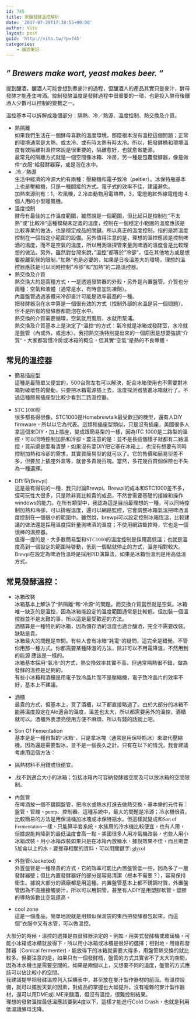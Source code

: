 ```yaml
---
id: 745
title: 家釀發酵溫控解析
date: '2017-07-29T17:38:55+00:00'
author: Vito
layout: post
guid: 'http://vito.tw/?p=745'
categories:
    - 釀酒筆記
---
```


## *” Brewers make wort, yeast makes beer. “*

提到釀酒，釀酒人可能會想到煮麥汁的過程，但釀酒人的產品其實只是麥汁，酵母發酵才能產生啤酒。控制發酵溫度是發酵過程中很重要的一環，也是投入酵母後釀酒人少數可以控制的變數之一。<span style="font-family: Calibri;">  
</span>

<span style="font-family: 'Microsoft JhengHei';">溫控基本可以拆解成幾個部分：隔熱、冷／熱源、溫度控制、熱交換<span style="font-family: Calibri;">及</span>介<span style="font-family: Calibri;">質。</span></span>

- <span style="font-family: 'Microsoft JhengHei';">熱隔離  
    </span>如果我們生活在一個酵母喜歡的溫度環境，那麼根本沒有溫控這個問題；正常的環境通常是太熱、或太冷、或有時太熱有時太冷。所以，把發酵桶和環境溫度有效隔離對溫控來說是很重要的，隔離愈好，也就愈省能源。  
    <span style="font-family: 'Microsoft JhengHei';">最常見的隔離方式就是一個空間像冰箱、冷房，另一種是包覆發酵器，像是做件</span><span style="font-family: Calibri;">“</span><span style="font-family: 'Microsoft JhengHei';">衣服</span><span style="font-family: Calibri;">“</span><span style="font-family: 'Microsoft JhengHei';">給發酵器穿，或是泡在水中。</span>
- <span style="font-family: Calibri;">.</span><span style="font-family: 'Microsoft JhengHei';">冷／熱源  
    </span>生活中經濟的冷源大約有兩種：壓縮機和電子致冷（peltier）。冰保特瓶基本上也是壓縮機，只是一種間接的方式。電子式的效率不佳，建議避免。  
    加熱來源則有：1，吹風機，2.冷血動物用電熱帶，3，電燈炮紅外線電燈炮 4.個人用的小型暖風機。
- 溫度控制  
    酵母有最佳的工作溫度範圍，雖然說是一個範圍，但比起只是控制在”不太熱”或”比較冷”這種模糊未定義的溫度，控制在一個穩定小範圍的溫度應該是比較專業的做法，也是穩定成品的關鍵。所以真正的溫度控制，指的是將溫度控制在一個指定小範圍的設備。另外值得注意的是，理想的溫控應該是控制啤酒的溫度，而不是空氣的溫度，所以用測溫探管來量測啤酒的溫度會是比較理想的做法。另外，雖然對台灣來說，”溫控”都等於”冷卻”，但在其他地方或是想要脫離氣候的限制，”加熱”也是必要的，如果是日夜溫差大的環境，理想的溫控器應該是可以同時控制”冷卻”和”加熱”的二路溫控器。
- <span style="font-family: 'Microsoft JhengHei';">熱交換</span><span style="font-family: Calibri;">及</span><span style="font-family: 'Microsoft JhengHei';">介</span><span style="font-family: Calibri;">質  
    </span><span lang="zh-TW" style="font-family: 'Microsoft JhengHei';">熱交換</span><span lang="zh-TW" style="font-family: Calibri;">大</span><span lang="zh-TW" style="font-family: 'Microsoft JhengHei';">約</span><span lang="zh-TW" style="font-family: Calibri;">是</span><span lang="zh-TW" style="font-family: 'Microsoft JhengHei';">兩</span><span lang="zh-TW" style="font-family: Calibri;">種</span><span lang="zh-TW" style="font-family: 'Microsoft JhengHei';">方</span><span lang="zh-TW" style="font-family: Calibri;">式</span><span lang="zh-TW" style="font-family: 'Microsoft JhengHei';">，</span><span lang="zh-TW" style="font-family: Calibri;">一</span><span lang="zh-TW" style="font-family: 'Microsoft JhengHei';">是</span><span lang="zh-TW" style="font-family: Calibri;">透</span><span lang="zh-TW" style="font-family: 'Microsoft JhengHei';">過發酵器的外殼，另外是內</span><span lang="en-US" style="font-family: 'Microsoft JhengHei';">置盤管。介質也分兩種：空氣和液體（通常是水，有時會加防凍劑）。  
    </span><span lang="zh-TW">內</span><span lang="en-US">置盤管透過液體來冷卻麥汁可能是效率最高的一種。</span><span lang="en-US">  
    </span>把發酵器泡在水中算是一個很有效的方式（控制外部的水溫是另一個問題），但不是所有的發酵器都能泡在水中。  
    <span style="font-family: 'Microsoft JhengHei';">熱交換的介</span><span style="font-family: Calibri;">質</span><span style="font-family: 'Microsoft JhengHei';">需要循環，空氣就用風扇，水就用幫浦。  
    </span><span lang="zh-TW" style="font-family: 'Microsoft JhengHei';">熱交換</span><span lang="zh-TW" style="font-family: Calibri;">及</span><span lang="zh-TW" style="font-family: 'Microsoft JhengHei';">介</span><span lang="zh-TW" style="font-family: Calibri;">質</span><span lang="zh-TW" style="font-family: 'Microsoft JhengHei';">基</span><span lang="zh-TW" style="font-family: Calibri;">本</span><span lang="zh-TW" style="font-family: 'Microsoft JhengHei';">上</span><span lang="zh-TW" style="font-family: Calibri;">是</span><span lang="zh-TW" style="font-family: 'Microsoft JhengHei';">決定了</span><span lang="en-US" style="font-family: Calibri;">“</span><span lang="en-US" style="font-family: 'Microsoft JhengHei';">溫控</span><span lang="en-US" style="font-family: Calibri;">“</span><span lang="en-US" style="font-family: 'Microsoft JhengHei';">的方式：氣冷就是冰箱或發酵室，水冷就是盤管（內或外，或泡水）。<span lang="en-US">我把</span><span lang="zh-TW">熱交換特別提出來的一個原因是想要強調”介質”。大家都習慣冷房或冰箱的概念，但其實”空氣”是熱的不良導體。</span></span>

## 常見的溫控器

- <span style="font-family: 'Microsoft JhengHei';">簡易插座型  
    </span>這種是最簡單又便宜的，500台幣左右可以解決，配合冰箱使用也不需要對冰箱對破壞性的變動，只要把冰箱電源插上去，溫度探測器放進冰箱就行了。不過這種簡易插座型比較少看到二路溫控器。

- <span style="font-family: Calibri;">STC 1000</span><span style="font-family: 'Microsoft JhengHei';">型  
    </span>很多都長得很像，STC1000是Homebrewtalk最受歡迎的機型，還有人DIY firmware，所以以它為代表。這類和插座型類似，只是沒有插座，美國很多人拿這個來DIY，加上插座，變成跟簡易型的一樣，因為ITC 1000是二路型的溫控，可以同時控制加熱和冷卻。要注意的是：並不是長這個樣子就都有二路溫控，買前還是要看清楚。如果沒有要DIY把它塞在冰箱上，也沒有想要有同時控制加熱和冷卻的需求，其實買簡易型的就可以了。它的售價和簡易型差不多，但要加上插座外盒等，就會多貴幾百塊。當然，多花幾百買個保險也不失為一種選擇。
- <span lang="zh-TW" style="font-family: Calibri;">DIY</span><span lang="zh-TW" style="font-family: 'Microsoft JhengHei';">型</span><span lang="en-US" style="font-family: Calibri;">(Brewpi)  
    </span>這是最有得玩的一種，我只討論Brewpi。Brewpi的成本和STC1000差不多，但可玩性大很多，只是除非買比較貴的成品，不然會需要基礎的接線和操作windows的能力。在所有類型中，我認為這是目前最理想的一種，可以同時控制加熱和冷卻，可以排程溫度，還可以網路監控，它會調整冰箱氣溫把啤酒溫度控制在一個很小的範圍中。雖然說，brewpi可以設定控制冰箱恆溫，比較建議的做法還是採用溫度探針量測啤酒的溫度；不使用網路監控時，它也是一個很棒的溫控器。  
    <span lang="zh-TW" style="font-family: 'Microsoft JhengHei';">值得一提的是，大多數簡易型和</span><span lang="en-US" style="font-family: Calibri;">STC1000</span><span lang="en-US" style="font-family: 'Microsoft JhengHei';">的溫度控制是採用高低溫；也就是溫度高到一個設定的範圍時啓動，低到一個點就停止的方式，溫差相對較大。</span><span lang="en-US" style="font-family: Calibri;">Brewpi</span><span lang="en-US" style="font-family: 'Microsoft JhengHei';">在設定為啤酒恆溫時是採用</span><span lang="en-US" style="font-family: Calibri;">PID</span><span lang="en-US" style="font-family: 'Microsoft JhengHei';">演算法，如果是冰箱恆溫則是用高低溫方式。</span>

## 常見發酵溫控：

- <span style="font-family: 'Microsoft JhengHei';">冰</span><span style="font-family: Calibri;">箱</span><span style="font-family: 'Microsoft JhengHei';">改</span><span style="font-family: Calibri;">裝  
    </span><span style="font-family: 'Microsoft JhengHei';">冰</span><span style="font-family: Calibri;">箱</span><span style="font-family: 'Microsoft JhengHei';">基本上解決了</span><span style="font-family: Calibri;">“</span><span style="font-family: 'Microsoft JhengHei';">熱隔離</span><span style="font-family: Calibri;">“</span><span style="font-family: 'Microsoft JhengHei';">和</span><span style="font-family: Calibri;">“</span><span style="font-family: 'Microsoft JhengHei';">冷源</span><span style="font-family: Calibri;">“</span><span style="font-family: 'Microsoft JhengHei';">的問題，而交換介質當然就是空氣。冰</span><span style="font-family: Calibri;">箱</span><span style="font-family: 'Microsoft JhengHei';">唯一缺乏的是溫控，因為冰</span><span style="font-family: Calibri;">箱</span><span style="font-family: 'Microsoft JhengHei';">能設定的溫度範圍通常是比較低，但加裝一個溫控器並不是太難的事，所以這是最受歡迎的方法。  
    </span>酒櫃算是一種特別的冰箱，因為儲存酒的溫度也適合釀酒，完全不需要改裝。缺點是貴。  
    <span style="font-family: 'Microsoft JhengHei';">冰</span><span style="font-family: Calibri;">箱</span><span style="font-family: 'Microsoft JhengHei';">最大的問題是空間。有些人會有冰</span><span style="font-family: Calibri;">箱”</span><span style="font-family: 'Microsoft JhengHei';">耗電</span><span style="font-family: Calibri;">“</span><span style="font-family: 'Microsoft JhengHei';">的疑問，這完全是錯覺。不管你用那一種方式，你都需要某種降溫的方法，除非可以不用電降溫，不然用到的能源 應該是一樣的。  
    </span><span style="font-family: 'Microsoft JhengHei';">冰</span><span style="font-family: Calibri;">箱</span><span style="font-family: 'Microsoft JhengHei';">基本採用</span><span style="font-family: Calibri;">“</span><span style="font-family: 'Microsoft JhengHei';">氣冷</span><span style="font-family: Calibri;">“</span><span style="font-family: 'Microsoft JhengHei';">的方式，熱交換效率其實不高，但通常隔熱很不錯，做為發酵的溫控是足夠的。  
    </span><span style="font-family: 'Microsoft JhengHei';">有些小冰</span><span style="font-family: Calibri;">箱</span><span style="font-family: 'Microsoft JhengHei';">和酒櫃是用電子致冷晶片而不是壓縮機，電子致冷晶片的效率不好，基本上不建議。</span>
- 酒櫃  
    最貴的方式，但基本上，買了酒櫃，以下都直接略過了。由於大部分的冰箱不能將溫度設定在Ale適合的溫度，溫差也太大，所以都需要另外的溫控，酒櫃就可以。酒櫃外表漂亮使用方便不麻煩，所以有錢的話就上吧。
- Son Of Fementation  
    <span style="font-family: 'Microsoft JhengHei';">基本是是一種自製的</span><span style="font-family: Calibri;">“</span><span style="font-family: 'Microsoft JhengHei';">冰箱</span><span style="font-family: Calibri;">“</span><span style="font-family: 'Microsoft JhengHei';">，只是拿冰塊（通常是用保特瓶冰）來取代壓縮機。因為還是需要製冰，並不是一個長久之計。只有在以下的情況，我會建議考慮用這個方法：</span>

- 隔熱材料不用錢或很便宜。
- <span style="font-family: Calibri;">.</span><span style="font-family: 'Microsoft JhengHei';">找不到適合大小的冰箱；包括冰箱內可容納發酵器空間及可以放冰箱的空間限制。</span>
- <span style="font-family: 'Microsoft JhengHei';">內盤管  
    </span><span style="font-family: Calibri;">在啤酒放一個不鏽鋼盤管，把冷水或熱水打進去做熱交換</span><span style="font-family: 'Microsoft JhengHei';">。基本需的元件有：盤管、管線、pump、控制器。這種系統中，最大的問題是冷源；冷水機很貴，比較簡易的方法是用保溫桶加冰塊或冰保特瓶水。但這樣就變成和Son of Fermentation一樣，只能算半套系統。水族用的冷水機比較便宜，也有人用，但據說能夠降到的最低溫度會高一點。美國很多人用冷氣機改裝，也些人用小冰箱改裝。用小冰箱改裝如果只是在冰箱內放桶水，據說效果不佳，而且需要5加侖以上的水。要搜尋相關的資料，可以用關鍵字: glycol</span>
- 外盤管(Jacketed)  
    <span lang="zh-TW">外置盤管是一種昂貴的方式，它的效率可能比內</span><span lang="en-US">置盤管低一些，因為多了一層發酵器壁；但比內置發酵器好的部分是容易清潔（根本不需要？），容易保持衛生。據說大部分的酒廠都是用這種。内置盤管基本上都不銹鋼材質，外置盤管因為不直接接觸麥汁，所以可以用銅管，甚至有人DIY是用塑膠軟管。塑膠的導熱係數比空氣還高。</span>
- cool zone  
    這是一個產品，簡單地說就是用類似保溫袋的東西把發酵器包起來，而這個”衣服中又有水管，可以做溫控。

大部分的時候，溫控的選擇是由發酵器決定的。例如，用美式發酵桶或玻璃桶，可能小冰箱或冰櫃就放得下，所以用小冰箱或冰櫃是很好的選擇；相對地，用錐形發酵器（Conical fermenter)，能放得下的冰箱就需要大得多，用盤管熱交換的就比較多。但要注意的是，如果只有一個發酵桶，盤管的方式其實省不了太大的空間，因為冰水機也是需要空間的。如果是兩個以上，又想要不同的溫度，盤管的方式應該可以佔比較小的空間。  
我建議提早把發酵溫控列入採購表中，甚至放在麥汁製作器材的前面。有溫控設備，就可以擺脫天氣的因素，對成品的掌握也大幅提升。沒有複雜的麥汁製作器材，還可以用DME或LME來釀酒，但沒有溫控，很難控制結果。  
理想的發酵溫控最低溫應該要到4度以下，這樣才能進行Cold Crash，也就是利用低溫讓酵母沈降。